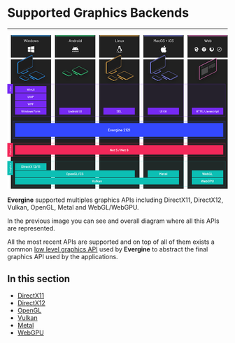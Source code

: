 # Supported Graphics Backends
---
![Supported Graphics APIs](images\SupportedAPIs.png)

**Evergine** supported multiples graphics APIs including DirectX11, DirectX12, Vulkan, OpenGL, Metal and WebGL/WebGPU.

In the previous image you can see and overall diagram where all this APIs are represented.


All the most recent APIs are supported and on top of all of them exists a common [low level graphics API](..\low_level_api\index.md) used by **Evergine** to abstract the final graphics API used by the applications.

## In this section

* [DirectX11](directx11.md)
* [DirectX12](directx12.md)
* [OpenGL](opengl.md)
* [Vulkan](vulkan.md)
* [Metal](metal.md)
* [WebGPU](webgpu.md)
